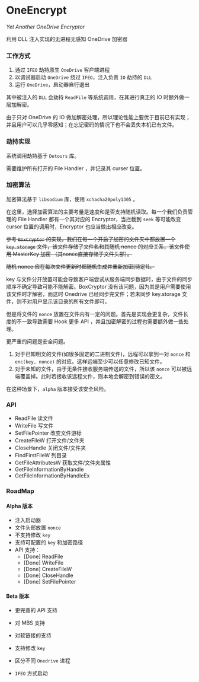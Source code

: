 # OneEncrypt

*Yet Another OneDrive Encryptor*

利用 DLL 注入实现的无进程无感知 OneDrive 加密器

### 工作方式

1. 通过 `IFEO` 劫持原生 `OneDrive` 客户端进程
2. 以调试器启动 `OneDrive` 绕过 `IFEO`，注入负责 `IO` 劫持的 `DLL`
3. 运行 `OneDrive`，启动器自行退出

其中被注入的 `DLL` 会劫持 `ReadFile` 等系统调用，在其进行真正的 IO 时额外做一层加解密。

由于只对 OneDrive 的 IO 做加解密处理，所以理论性能上要优于目前已有实现；并且用户可以几乎零感知；在忘记密码的情况下也不会丢失本机已有文件。



### 劫持实现

系统调用劫持基于 `Detours` 库。

需要维护所有打开的 File Handler ，并记录其 curser 位置。



### 加密算法

加密算法基于 `libsodium` 库，使用 `xchacha20poly1305` 。

在这里，选择加密算法的主要考量是速度和是否支持随机读取。每一个我们负责管理的 File Handler 都有一个其对应的 Encryptor，当拦截到 `seek` 等可能改变 cursor 位置的调用时，Encryptor 也应当做出相应改变。

~~参考 `BoxCryptor` 的实现，我们在每一个开启了加密的文件夹中都放置一个 `key.storage` 文件，该文件存储了文件名和其随机 nonce 的对应关系，该文件使用 MasterKey 加密 （其nonce直接存储于文件头部）。~~

~~随机 nonce 应在每次文件更新时都随机生成并重新加密[待定1]。~~

key 与文件分开放置可能会导致客户端尝试从服务端同步数据时，由于文件的同步顺序不确定导致可能不能解密。BoxCryptor 没有该问题，因为其是用户需要使用该文件时才解密，而这时 Onedrive 已经同步完文件；若未同步 key.storage 文件，则不对用户显示该目录的所有文件即可。

但是将文件的 `nonce` 放置在文件内有一定的问题。首先是实现会更复杂，文件长度的不一致导致需要 Hook 更多 API ，并且加密解密的过程也需要额外做一些处理。

更严重的问题是安全问题。

1. 对于已知明文的文件(如很多固定的二进制文件)，远程可以拿到一对 `nonce` 和 `enc(key, nonce)` 的对应。这样远端至少可以任意修改已知文件。
2. 对于未知的文件，由于无条件接收服务端传送的文件，所以该 `nonce` 可以被远端覆盖掉。此时若接收该远程文件，则本地会解密到错误的密文。

在这种场景下，`alpha` 版本接受该安全风险。



### API

- ReadFile 读文件
- WriteFile 写文件
- SetFilePointer 改变文件游标
- CreateFileW 打开文件/文件夹
- CloseHandle 关闭文件/文件夹
- FindFirstFileW 列目录
- GetFileAttributesW 获取文件/文件夹属性
- GetFileInformationByHandle 
- GetFileInformationByHandleEx



### RoadMap

#### Alpha 版本

- 注入启动器
- 文件头部放置 `nonce` 
- 不支持修改 `key`
- 支持可配置的 `key` 和加密路径
- API 支持：
  - [Done] ReadFile
  - [Done] WriteFile
  - [Done] CreateFileW
  - [Done] CloseHandle
  - [Done] SetFilePointer

#### Beta 版本

- 更完善的 API 支持

- 对 MBS 支持
- 对软链接的支持
- 支持修改 `key`
- 区分不同 `Onedrive` 进程
- `IFEO` 方式启动